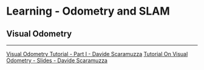 # Learning - Odometry and SLAM  

## Visual Odometry
---

[Visual Odometry Tutorial - Part I - Davide Scaramuzza](http://rpg.ifi.uzh.ch/docs/VO_Part_I_Scaramuzza.pdf)
[Tutorial On Visual Odometry - Slides - Davide Scaramuzza](http://rpg.ifi.uzh.ch/docs/Visual_Odometry_Tutorial.pdf)

